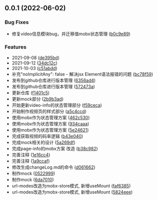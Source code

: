 ## 0.0.1 (2022-06-02)


### Bug Fixes

* 修复video信息模块bug，并迁移值mobx状态管理 ([b0c9e89](https://github.com/Shaun-Zhang0/my-chrome-extension/commit/b0c9e89429b94eb3b120faed3009e434a41c7612))


### Features

* 2021-09-08 ([de395bd](https://github.com/Shaun-Zhang0/my-chrome-extension/commit/de395bd37b8c46f9fcee5a87637c1159c78dfd86))
* 2021-09-12 ([34dc12c](https://github.com/Shaun-Zhang0/my-chrome-extension/commit/34dc12c9b9a769ac86d09bc48f56ff594958d503))
* 2021-10-03 ([c51abdd](https://github.com/Shaun-Zhang0/my-chrome-extension/commit/c51abdda599475cd35849a3e6c958878092de038))
* 补充"noImplicitAny": false - 解决jsx Element语法报错的问题 ([bc78f59](https://github.com/Shaun-Zhang0/my-chrome-extension/commit/bc78f59f2dab30a59e849e3b7788d5cf62d7c4d8))
* 发布到github仓库进行版本管理 ([6356ad4](https://github.com/Shaun-Zhang0/my-chrome-extension/commit/6356ad4502d1f2201e85f551f43d8b35917b3cad))
* 发布到github仓库进行版本管理 ([572473a](https://github.com/Shaun-Zhang0/my-chrome-extension/commit/572473acdf1092478b57b000990ac1886ea0c130))
* 更新仓库 ([f1401c5](https://github.com/Shaun-Zhang0/my-chrome-extension/commit/f1401c50dffd7b81a668cb944fce810d8b762bdf))
* 更新mock部分 ([2b9b3ad](https://github.com/Shaun-Zhang0/my-chrome-extension/commit/2b9b3ade7d1a683855417e8f8739919c30ae4f62))
* 开始更新video-info的状态管理部分 ([f59ceca](https://github.com/Shaun-Zhang0/my-chrome-extension/commit/f59cecabd192597f59e069b662561e230c7ccc8d))
* 开始制作视频页的样式部分 ([a5c4ccd](https://github.com/Shaun-Zhang0/my-chrome-extension/commit/a5c4ccd7542714f88aaf8fa53d6a33be4c0288fc))
* 使用mobx作为状态管理方案 ([462c530](https://github.com/Shaun-Zhang0/my-chrome-extension/commit/462c5302fe8e770fcc3737c71153d849d06748b7))
* 使用mobx作为状态管理方案 ([934caaa](https://github.com/Shaun-Zhang0/my-chrome-extension/commit/934caaaec4e2f737e77e55eefb582eb36cfe42bd))
* 使用mobx作为状态管理方案 ([5e24621](https://github.com/Shaun-Zhang0/my-chrome-extension/commit/5e246214a36594b4c9e11ed7a13d0ad350e9d4f0))
* 完成获取视频的码率逻辑 ([b43e040](https://github.com/Shaun-Zhang0/my-chrome-extension/commit/b43e040b2494a4d4e2de926e6625ce68e6d0de38))
* 完成mock相关的设计 ([5a269df](https://github.com/Shaun-Zhang0/my-chrome-extension/commit/5a269df46f2066eaa7eb260f4292b12ded69a57f))
* 完成page-info的mobx方案 改造 ([b38c982](https://github.com/Shaun-Zhang0/my-chrome-extension/commit/b38c9822438d7f7228597187ffa53f7b76ecfa2c))
* 完善注释 ([1e16cc4](https://github.com/Shaun-Zhang0/my-chrome-extension/commit/1e16cc4c5a32040d2827aba082862b443b6f2442))
* 完善注释 ([1a9ccaf](https://github.com/Shaun-Zhang0/my-chrome-extension/commit/1a9ccaf9f4ddf6a4baecab1ad82698c8c83a982a))
* 修改生成changeLog.md的命令 ([d061662](https://github.com/Shaun-Zhang0/my-chrome-extension/commit/d061662fbfe4689367feaae1d031154cd64bb1fa))
* 制作mock ([0522999](https://github.com/Shaun-Zhang0/my-chrome-extension/commit/052299913ee1c32293c44d91cd7c8a1f1c80accc))
* 制作mock ([6da7010](https://github.com/Shaun-Zhang0/my-chrome-extension/commit/6da7010466f30bce7eaa163d47614a68762f5d0d))
* url-modes改造为mobx-store模式, 新增useMount ([faf6385](https://github.com/Shaun-Zhang0/my-chrome-extension/commit/faf638530c4d2a1cbe7a64cf909b79105440e525))
* url-modes改造为mobx-store模式, 新增useMount ([5824eee](https://github.com/Shaun-Zhang0/my-chrome-extension/commit/5824eee96eb558320b1c31c1fda5f65f03b04ab0))



